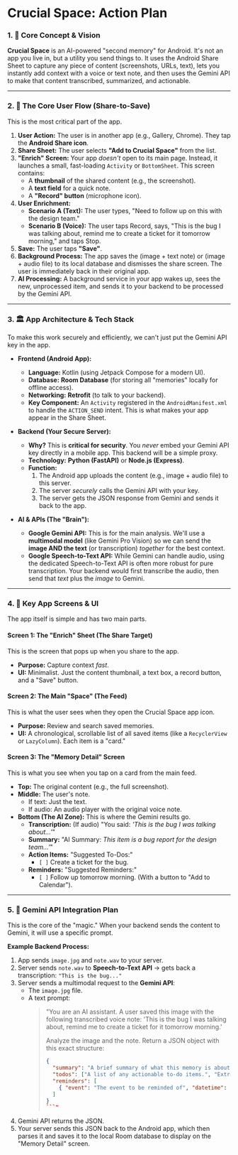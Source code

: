 # Crucial Space: Action Plan

### 1. 🎯 Core Concept & Vision
**Crucial Space** is an AI-powered "second memory" for Android. It's not an app you live in, but a utility you send things to. It uses the Android Share Sheet to capture any piece of content (screenshots, URLs, text), lets you instantly add context with a voice or text note, and then uses the Gemini API to make that content transcribed, summarized, and actionable.

---

### 2. 🌊 The Core User Flow (Share-to-Save)
This is the most critical part of the app.

1.  **User Action:** The user is in another app (e.g., Gallery, Chrome). They tap the **Android Share icon**.
2.  **Share Sheet:** The user selects **"Add to Crucial Space"** from the list.
3.  **"Enrich" Screen:** Your app *doesn't* open to its main page. Instead, it launches a small, fast-loading `Activity` or `BottomSheet`. This screen contains:
    * A **thumbnail** of the shared content (e.g., the screenshot).
    * A **text field** for a quick note.
    * A **"Record" button** (microphone icon).
4.  **User Enrichment:**
    * **Scenario A (Text):** The user types, "Need to follow up on this with the design team."
    * **Scenario B (Voice):** The user taps Record, says, "This is the bug I was talking about, remind me to create a ticket for it tomorrow morning," and taps Stop.
5.  **Save:** The user taps **"Save"**.
6.  **Background Process:** The app saves the (image + text note) or (image + audio file) to its local database and dismisses the share screen. The user is immediately back in their original app.
7.  **AI Processing:** A background service in your app wakes up, sees the new, unprocessed item, and sends it to your backend to be processed by the Gemini API.

---

### 3. 🏛️ App Architecture & Tech Stack
To make this work securely and efficiently, we can't just put the Gemini API key in the app.

* **Frontend (Android App):**
    * **Language:** Kotlin (using Jetpack Compose for a modern UI).
    * **Database:** **Room Database** (for storing all "memories" locally for offline access).
    * **Networking:** **Retrofit** (to talk to your backend).
    * **Key Component:** An `Activity` registered in the `AndroidManifest.xml` to handle the `ACTION_SEND` intent. This is what makes your app appear in the Share Sheet.

* **Backend (Your Secure Server):**
    * **Why?** This is **critical for security**. You *never* embed your Gemini API key directly in a mobile app. This backend will be a simple proxy.
    * **Technology:** **Python (FastAPI)** or **Node.js (Express)**.
    * **Function:**
        1.  The Android app uploads the content (e.g., image + audio file) to this server.
        2.  The server *securely* calls the Gemini API with your key.
        3.  The server gets the JSON response from Gemini and sends it back to the app.

* **AI & APIs (The "Brain"):**
    * **Google Gemini API:** This is for the main analysis. We'll use a **multimodal model** (like Gemini Pro Vision) so we can send the **image AND the text** (or transcription) *together* for the best context.
    * **Google Speech-to-Text API:** While Gemini can handle audio, using the dedicated Speech-to-Text API is often more robust for pure transcription. Your backend would first transcribe the audio, then send that *text* plus the *image* to Gemini.

---

### 4. 📲 Key App Screens & UI
The app itself is simple and has two main parts.

#### Screen 1: The "Enrich" Sheet (The Share Target)
This is the screen that pops up when you share to the app.
* **Purpose:** Capture context *fast*.
* **UI:** Minimalist. Just the content thumbnail, a text box, a record button, and a "Save" button.

#### Screen 2: The Main "Space" (The Feed)
This is what the user sees when they open the Crucial Space app icon.
* **Purpose:** Review and search saved memories.
* **UI:** A chronological, scrollable list of all saved items (like a `RecyclerView` or `LazyColumn`). Each item is a "card."

#### Screen 3: The "Memory Detail" Screen
This is what you see when you tap on a card from the main feed.
* **Top:** The original content (e.g., the full screenshot).
* **Middle:** The user's note.
    * If text: Just the text.
    * If audio: An audio player with the original voice note.
* **Bottom (The AI Zone):** This is where the Gemini results go.
    * **Transcription:** (If audio) "You said: *'This is the bug I was talking about...'*"
    * **Summary:** "AI Summary: *This item is a bug report for the design team...'*"
    * **Action Items:** "Suggested To-Dos:"
        * `[ ]` Create a ticket for the bug.
    * **Reminders:** "Suggested Reminders:"
        * `[ ]` Follow up tomorrow morning. (With a button to "Add to Calendar").

---

### 5. 🤖 Gemini API Integration Plan
This is the core of the "magic." When your backend sends the content to Gemini, it will use a specific prompt.

**Example Backend Process:**

1.  App sends `image.jpg` and `note.wav` to your server.
2.  Server sends `note.wav` to **Speech-to-Text API** -> gets back a transcription: `"This is the bug..."`
3.  Server sends a multimodal request to the **Gemini API**:
    * The `image.jpg` file.
    * A text prompt:
        > "You are an AI assistant. A user saved this image with the following transcribed voice note: 'This is the bug I was talking about, remind me to create a ticket for it tomorrow morning.'
        >
        > Analyze the image and the note. Return a JSON object with this exact structure:
        >
        > ```json
        > {
        >   "summary": "A brief summary of what this memory is about.",
        >   "todos": ["A list of any actionable to-do items.", "Extract all of them."],
        >   "reminders": [
        >     { "event": "The event to be reminded of", "datetime": "The extracted ISO 8601 timestamp" }
        >   ]
        > }
        > ```"
4.  Gemini API returns the JSON.
5.  Your server sends this JSON back to the Android app, which then parses it and saves it to the local Room database to display on the "Memory Detail" screen.